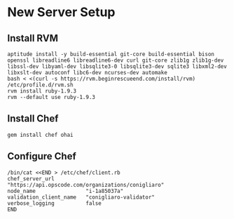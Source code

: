 New Server Setup
================

Install RVM
-----------

    aptitude install -y build-essential git-core build-essential bison openssl libreadline6 libreadline6-dev curl git-core zlib1g zlib1g-dev libssl-dev libyaml-dev libsqlite3-0 libsqlite3-dev sqlite3 libxml2-dev libxslt-dev autoconf libc6-dev ncurses-dev automake
    bash < <(curl -s https://rvm.beginrescueend.com/install/rvm)
    /etc/profile.d/rvm.sh
    rvm install ruby-1.9.3
    rvm --default use ruby-1.9.3

Install Chef
------------

    gem install chef ohai

Configure Chef
--------------

    /bin/cat <<END > /etc/chef/client.rb
    chef_server_url          "https://api.opscode.com/organizations/conigliaro"
    node_name                "i-1a85037a"
    validation_client_name   "conigliaro-validator"
    verbose_logging          false
    END
